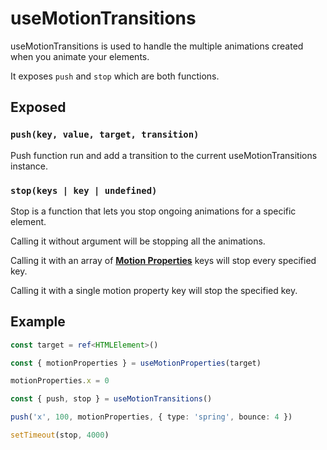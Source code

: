 # useMotionTransitions

useMotionTransitions is used to handle the multiple animations created when you animate your elements.

It exposes `push` and `stop` which are both functions.

## Exposed

### `push(key, value, target, transition)`

Push function run and add a transition to the current useMotionTransitions instance.

### `stop(keys | key | undefined)`

Stop is a function that lets you stop ongoing animations for a specific element.

Calling it without argument will be stopping all the animations.

Calling it with an array of [**Motion Properties**](/features/motion-properties) keys will stop every specified key.

Calling it with a single motion property key will stop the specified key.

## Example

```typescript
const target = ref<HTMLElement>()

const { motionProperties } = useMotionProperties(target)

motionProperties.x = 0

const { push, stop } = useMotionTransitions()

push('x', 100, motionProperties, { type: 'spring', bounce: 4 })

setTimeout(stop, 4000)
```
